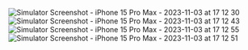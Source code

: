 ![Simulator Screenshot - iPhone 15 Pro Max - 2023-11-03 at 17 12 30](https://github.com/SharifSharipov/clothing_store/assets/119672350/07f62cbb-2c88-4c30-ba1e-86632032f711)
![Simulator Screenshot - iPhone 15 Pro Max - 2023-11-03 at 17 12 43](https://github.com/SharifSharipov/clothing_store/assets/119672350/dcba4fed-8570-4a32-ba48-a25dc50f6211)
![Simulator Screenshot - iPhone 15 Pro Max - 2023-11-03 at 17 12 55](https://github.com/SharifSharipov/clothing_store/assets/119672350/39dedc8f-908b-4d60-8738-b65268fcc63c)
![Simulator Screenshot - iPhone 15 Pro Max - 2023-11-03 at 17 12 51](https://github.com/SharifSharipov/clothing_store/assets/119672350/460b5e43-86aa-442f-a76e-20d5c38b6935)
